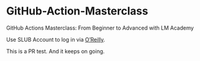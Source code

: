 # GitHub-Action-Masterclass

GitHub Actions Masterclass: From Beginner to Advanced with LM Academy

Use SLUB Account to log in via [O’Reilly](https://learning.oreilly.com/course/github-actions-masterclass/9781837025411/).

This is a PR test. And it keeps on going.

